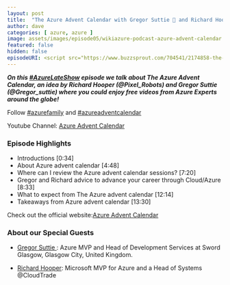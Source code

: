 ```yaml
---
layout: post
title:  "The Azure Advent Calendar with Gregor Suttie 🏴󠁧󠁢󠁳󠁣󠁴󠁿 and Richard Hooper 🇬🇧"
author: dave
categories: [ azure, azure ]
image: assets/images/episode05/wikiazure-podcast-azure-advent-calendar.png
featured: false
hidden: false
episodeURI: <script src="https://www.buzzsprout.com/704541/2174858-the-azure-advent-calendar-with-gregor-sutti-richard-hooper.js?player=small" type="text/javascript" charset="utf-8"></script>
---
```


<p>
<script src="https://www.buzzsprout.com/704541/2174858-the-azure-advent-calendar-with-gregor-sutti-richard-hooper.js?player=small" type="text/javascript" charset="utf-8"></script>
</p>
<p style="font-style: oblique;font-weight: bolder;">
On this <a href="https://twitter.com/search?q=%23AzureLateShow&src=typeahead_click" target="_blank">#AzureLateShow</a> episode we talk about The Azure Advent Calendar, an idea by Richard Hooper (@Pixel_Robots) and Gregor Suttie (@Gregor_suttie) where you could enjoy free videos from Azure Experts around the globe!
</p>
Follow <a href="https://twitter.com/search?q=%23azurefamily&src=typed_query" target="_blank"> #azurefamily</a> and <a href="https://twitter.com/search?q=%23azureadventcalendar&src=typed_query" target="_blank">#azureadventcalendar</a>

Youtube Channel: <a href="https://www.youtube.com/channel/UCJL9wCcmeMBbah4J0uOWIPg" target="_blank">Azure Advent Calendar</a>

<h3>Episode Highlights</h3>

 + Introductions [0:34]
 + About Azure advent calendar [4:48]
 + Where can I review the Azure advent calendar sessions? [7:20]
 + Gregor and Richard advice to advance your career through Cloud/Azure [8:33]
 + What to expect from The Azure advent calendar [12:14]
 + Takeaways from Azure advent calendar [13:30]

Check out the official website:<a href="https://azureadventcalendar.com/" target="_blank">Azure Advent Calendar</a>


<h3> About our Special Guests</h3>

+ <a href="https://www.linkedin.com/in/gregor-suttie-6772228a/" target="_blank">Gregor Suttie 󠁧󠁢</a>: Azure MVP and Head of Development Services at Sword Glasgow, Glasgow City, United Kingdom.

+ <a href="https://www.linkedin.com/in/richard-hooper-598a1412/" target="_blank">Richard Hooper</a>: Microsoft MVP for Azure and a Head of Systems @CloudTrade


